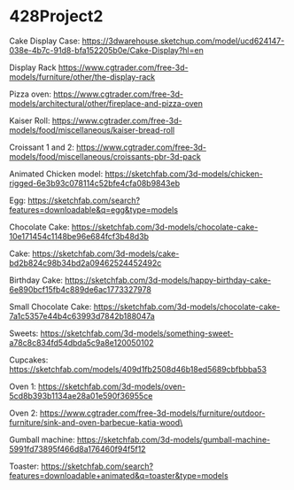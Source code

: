 # 428Project2
Cake Display Case: https://3dwarehouse.sketchup.com/model/ucd624147-038e-4b7c-91d8-bfa152205b0e/Cake-Display?hl=en

Display Rack https://www.cgtrader.com/free-3d-models/furniture/other/the-display-rack

Pizza oven: https://www.cgtrader.com/free-3d-models/architectural/other/fireplace-and-pizza-oven

Kaiser Roll: https://www.cgtrader.com/free-3d-models/food/miscellaneous/kaiser-bread-roll

Croissant 1 and 2: https://www.cgtrader.com/free-3d-models/food/miscellaneous/croissants-pbr-3d-pack

Animated Chicken model: https://sketchfab.com/3d-models/chicken-rigged-6e3b93c078114c52bfe4cfa08b9843eb

Egg: https://sketchfab.com/search?features=downloadable&q=egg&type=models

Chocolate Cake: https://sketchfab.com/3d-models/chocolate-cake-10e171454c1148be96e684fcf3b48d3b

Cake: https://sketchfab.com/3d-models/cake-bd2b824c98b34bd2a09462524452492c

Birthday Cake: https://sketchfab.com/3d-models/happy-birthday-cake-6e890bcf15fb4c889de6ac1773327978

Small Chocolate Cake: https://sketchfab.com/3d-models/chocolate-cake-7a1c5357e44b4c63993d7842b188047a

Sweets: https://sketchfab.com/3d-models/something-sweet-a78c8c834fd54dbda5c9a8e120050102

Cupcakes: https://sketchfab.com/models/409d1fb2508d46b18ed5689cbfbbba53

Oven 1: https://sketchfab.com/3d-models/oven-5cd8b393b1134ae28a01e590f36955ce

Oven 2: https://www.cgtrader.com/free-3d-models/furniture/outdoor-furniture/sink-and-oven-barbecue-katia-wood\

Gumball machine: https://sketchfab.com/3d-models/gumball-machine-5991fd73895f466d8a176460f94f5f12

Toaster: https://sketchfab.com/search?features=downloadable+animated&q=toaster&type=models
